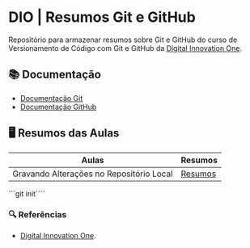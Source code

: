 
# DIO | Resumos Git e GitHub

Repositório para armazenar resumos sobre Git e GitHub do curso de Versionamento de Código com Git e GitHub da [Digital Innovation One](https://www.dio.me/).

## 📚 Documentação
- [Documentação Git](https://git-scm.com/doc)
- [Documentação GitHub](https://docs.github.com/)

## 🖥️ Resumos das Aulas


| Aulas | Resumos |
| ----- | ------- |
|Gravando Alterações no Repositório Local | [Resumos]()|
 ´´´git init´´´´

### 🔍 Referências 
- [Digital Innovation One](https://www.dio.me/).